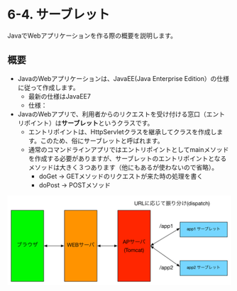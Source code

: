 # 6-4. サーブレット

JavaでWebアプリケーションを作る際の概要を説明します。

## 概要
- JavaのWebアプリケーションは、JavaEE(Java Enterprise Edition）の仕様に従って作成します。
    - 最新の仕様はJavaEE7
    - 仕様：
- JavaのWebアプリで、利用者からのリクエストを受け付ける窓口（エントリポイント）は**サーブレット**というクラスです。
    - エントリポイントは、HttpServletクラスを継承してクラスを作成します。このため、俗にサーブレットと呼ばれます。
    - 通常のコマンドラインアプリではエントリポイントとしてmainメソッドを作成する必要がありますが、サーブレットのエントリポイントとなるメソッドは大きく３つあります（他にもあるが使わないので省略）。
        - doGet -> GETメソッドのリクエストが来た時の処理を書く
        - doPost -> POSTメソッド

![](../images/image-06-0003.png)